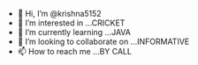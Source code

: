 - 👋 Hi, I’m @krishna5152
- 👀 I’m interested in ...CRICKET
- 🌱 I’m currently learning ...JAVA
- 💞️ I’m looking to collaborate on ...INFORMATIVE
- 📫 How to reach me ...BY CALL

<!---
krishna5152/krishna5152 is a ✨ special ✨ repository because its `README.md` (this file) appears on your GitHub profile.
You can click the Preview link to take a look at your changes.
--->
